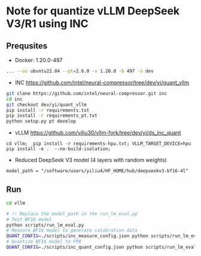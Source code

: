 # Note for quantize vLLM DeepSeek V3/R1 using INC

## Prequsites

- Docker: 1.20.0-497

```bash
... --os ubuntu22.04 --pt=2.6.0 -v 1.20.0 -b 497 -n dev
```

- INC <https://github.com/intel/neural-compressor/tree/dev/yi/quant_vllm>

```bash
git clone https://github.com/intel/neural-compressor.git inc
cd inc
git checkout dev/yi/quant_vllm
pip install -r requirements.txt
pip install -r requirements_pt.txt
python setup.py pt develop
```

- vLLM <https://github.com/yiliu30/vllm-fork/tree/dev/yi/ds_inc_quant>

```
cd vllm;  pip install -r requirements-hpu.txt; VLLM_TARGET_DEVICE=hpu pip install -e .  --no-build-isolation;
```

- Reduced DeepSeek V3 model (4 layers with random weights)

```
model_path = "/software/users/yiliu4/HF_HOME/hub/deepseekv3-bf16-4l"

```

## Run

```bash
cd vllm

# !! Replace the model_path in the run_lm_eval.py
# Test BF16 model
python scripts/run_lm_eval.py  
# Measure BF16 model to generate calibration data
QUANT_CONFIG=./scripts/inc_measure_config.json python scripts/run_lm_eval.py
# Quantize BF16 model to FP8
QUANT_CONFIG=./scripts/inc_quant_config.json python scripts/run_lm_eval.py
```
